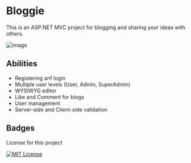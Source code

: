 
# Bloggie

This is an ASP.NET MVC project for blogging and sharing your ideas with others.

![image](https://github.com/MohammadMdv/Bloggie/assets/95940606/ca9e48e8-0c17-4604-8e1a-e93381470cac)

## Abilities
* Registering anf login
* Multiple user levels (User, Admin, SuperAdmin)
* WYSIWYG editor
* Like and Comment for blogs
* User management
* Server-side and Client-side validation
## Badges

License for this project

[![MIT License](https://img.shields.io/badge/License-MIT-green.svg)](https://choosealicense.com/licenses/mit/)


